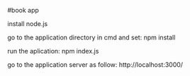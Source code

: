 #book app


install node.js

go to the application directory in cmd and set: npm install

run the aplication: 
npm index.js

go to the application server as follow: http://localhost:3000/
